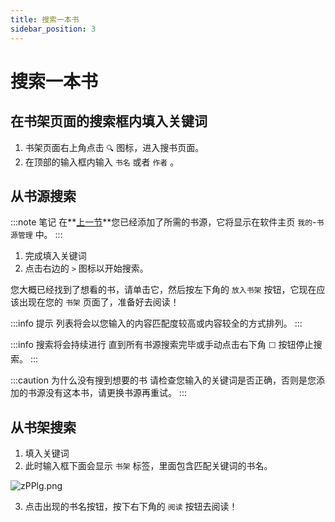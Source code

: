 ```yaml
---
title: 搜索一本书
sidebar_position: 3
---
```

<!-- import Giscus from '@giscus/react'; -->

# 搜索一本书

<!-- :::danger 施工中 🚧
内容编写中
:::
 -->

## 在书架页面的搜索框内填入关键词

1. 书架页面右上角点击 `🔍` 图标，进入搜书页面。
2. 在顶部的输入框内输入 `书名` 或者 `作者` 。

## 从书源搜索

:::note 笔记
在**[上一节](./add-sources)**您已经添加了所需的书源，它将显示在软件主页 `我的`-`书源管理` 中。
:::

1. 完成填入关键词
2. 点击右边的 󠁽󠁽`>` 图标以开始搜索。

您大概已经找到了想看的书，请单击它，然后按左下角的 `放入书架` 按钮，它现在应该出现在您的 `书架` 页面了，准备好去阅读！

:::info 提示
列表将会以您输入的内容匹配度较高或内容较全的方式排列。
:::

:::info 搜索将会持续进行
直到所有书源搜索完毕或手动点击右下角 `⬜` 按钮停止搜索。
:::

:::caution 为什么没有搜到想要的书
请检查您输入的关键词是否正确，否则是您添加的书源没有这本书，请更换书源再重试。
:::

## 从书架搜索

1. 填入关键词
2. 此时输入框下面会显示 `书架` 标签，里面包含匹配关键词的书名。

![zPPlg.png](https://i.imgtg.com/2022/05/07/zPPlg.png)

3. 点击出现的书名按钮，按下右下角的 `阅读` 按钮去阅读！

<!-- ## 讨论

<Giscus
  id="comments"
  repo="gedoor/gedoor.github.io"
  repoId="MDEwOlJlcG9zaXRvcnkxNjExMjczMjM"
  category="General"
  categoryId="DIC_kwDOCZqbm84CQvbE"
  mapping="title"
  term="Comments"
  reactionsEnabled="1"
  emitMetadata="0"
  inputPosition="top"
  theme="preferred_color_scheme"
  lang="zh-CN"
/> -->